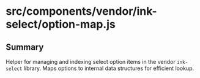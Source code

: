 # src/components/vendor/ink-select/option-map.js

## Summary
Helper for managing and indexing select option items in the vendor `ink-select` library. Maps options to internal data structures for efficient lookup.